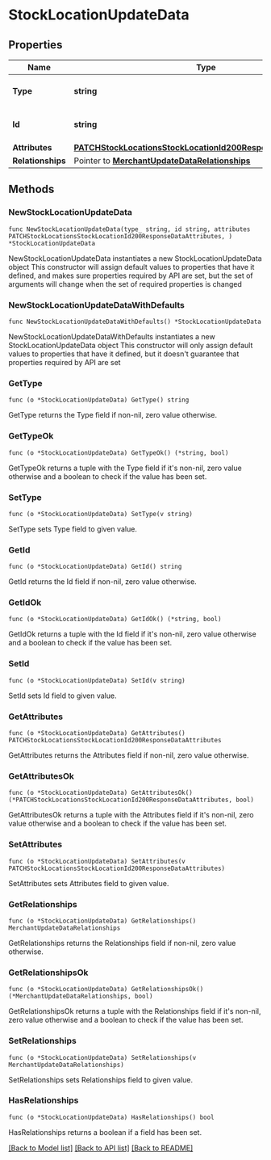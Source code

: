 # StockLocationUpdateData

## Properties

Name | Type | Description | Notes
------------ | ------------- | ------------- | -------------
**Type** | **string** | The resource&#39;s type | 
**Id** | **string** | The resource&#39;s id | 
**Attributes** | [**PATCHStockLocationsStockLocationId200ResponseDataAttributes**](PATCHStockLocationsStockLocationId200ResponseDataAttributes.md) |  | 
**Relationships** | Pointer to [**MerchantUpdateDataRelationships**](MerchantUpdateDataRelationships.md) |  | [optional] 

## Methods

### NewStockLocationUpdateData

`func NewStockLocationUpdateData(type_ string, id string, attributes PATCHStockLocationsStockLocationId200ResponseDataAttributes, ) *StockLocationUpdateData`

NewStockLocationUpdateData instantiates a new StockLocationUpdateData object
This constructor will assign default values to properties that have it defined,
and makes sure properties required by API are set, but the set of arguments
will change when the set of required properties is changed

### NewStockLocationUpdateDataWithDefaults

`func NewStockLocationUpdateDataWithDefaults() *StockLocationUpdateData`

NewStockLocationUpdateDataWithDefaults instantiates a new StockLocationUpdateData object
This constructor will only assign default values to properties that have it defined,
but it doesn't guarantee that properties required by API are set

### GetType

`func (o *StockLocationUpdateData) GetType() string`

GetType returns the Type field if non-nil, zero value otherwise.

### GetTypeOk

`func (o *StockLocationUpdateData) GetTypeOk() (*string, bool)`

GetTypeOk returns a tuple with the Type field if it's non-nil, zero value otherwise
and a boolean to check if the value has been set.

### SetType

`func (o *StockLocationUpdateData) SetType(v string)`

SetType sets Type field to given value.


### GetId

`func (o *StockLocationUpdateData) GetId() string`

GetId returns the Id field if non-nil, zero value otherwise.

### GetIdOk

`func (o *StockLocationUpdateData) GetIdOk() (*string, bool)`

GetIdOk returns a tuple with the Id field if it's non-nil, zero value otherwise
and a boolean to check if the value has been set.

### SetId

`func (o *StockLocationUpdateData) SetId(v string)`

SetId sets Id field to given value.


### GetAttributes

`func (o *StockLocationUpdateData) GetAttributes() PATCHStockLocationsStockLocationId200ResponseDataAttributes`

GetAttributes returns the Attributes field if non-nil, zero value otherwise.

### GetAttributesOk

`func (o *StockLocationUpdateData) GetAttributesOk() (*PATCHStockLocationsStockLocationId200ResponseDataAttributes, bool)`

GetAttributesOk returns a tuple with the Attributes field if it's non-nil, zero value otherwise
and a boolean to check if the value has been set.

### SetAttributes

`func (o *StockLocationUpdateData) SetAttributes(v PATCHStockLocationsStockLocationId200ResponseDataAttributes)`

SetAttributes sets Attributes field to given value.


### GetRelationships

`func (o *StockLocationUpdateData) GetRelationships() MerchantUpdateDataRelationships`

GetRelationships returns the Relationships field if non-nil, zero value otherwise.

### GetRelationshipsOk

`func (o *StockLocationUpdateData) GetRelationshipsOk() (*MerchantUpdateDataRelationships, bool)`

GetRelationshipsOk returns a tuple with the Relationships field if it's non-nil, zero value otherwise
and a boolean to check if the value has been set.

### SetRelationships

`func (o *StockLocationUpdateData) SetRelationships(v MerchantUpdateDataRelationships)`

SetRelationships sets Relationships field to given value.

### HasRelationships

`func (o *StockLocationUpdateData) HasRelationships() bool`

HasRelationships returns a boolean if a field has been set.


[[Back to Model list]](../README.md#documentation-for-models) [[Back to API list]](../README.md#documentation-for-api-endpoints) [[Back to README]](../README.md)


